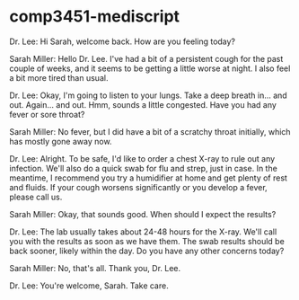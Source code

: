# comp3451-mediscript

Dr. Lee: Hi Sarah, welcome back. How are you feeling today?

Sarah Miller: Hello Dr. Lee. I've had a bit of a persistent cough for the past couple of weeks, and it seems to be getting a little worse at night. I also feel a bit more tired than usual.

Dr. Lee: Okay, I'm going to listen to your lungs. Take a deep breath in... and out. Again... and out. Hmm, sounds a little congested. Have you had any fever or sore throat?

Sarah Miller: No fever, but I did have a bit of a scratchy throat initially, which has mostly gone away now.

Dr. Lee: Alright. To be safe, I'd like to order a chest X-ray to rule out any infection. We'll also do a quick swab for flu and strep, just in case. In the meantime, I recommend you try a humidifier at home and get plenty of rest and fluids. If your cough worsens significantly or you develop a fever, please call us.

Sarah Miller: Okay, that sounds good. When should I expect the results?

Dr. Lee: The lab usually takes about 24-48 hours for the X-ray. We'll call you with the results as soon as we have them. The swab results should be back sooner, likely within the day. Do you have any other concerns today?

Sarah Miller: No, that's all. Thank you, Dr. Lee.

Dr. Lee: You're welcome, Sarah. Take care.
